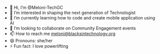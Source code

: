 - 👋 Hi, I’m @Meloni-TechGC
- 👀 I’m interested in shaping the next generation of Technologist
- 🌱 I’m currently learning how to code and create mobile application using AI
- 💞️ I’m looking to collaborate on Community Engagement events
- 📫 How to reach me meloni@blacksintechnology.org
- 😄 Pronouns: she/her
- ⚡ Fun fact: I love powerlifting

<!---
Meloni-TechGC/Meloni-TechGC is a ✨ special ✨ repository because its `README.md` (this file) appears on your GitHub profile.
You can click the Preview link to take a look at your changes.
--->
